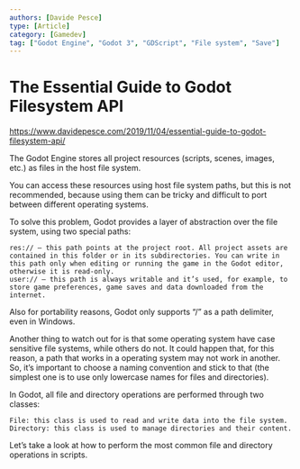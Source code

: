```yaml
---
authors: [Davide Pesce]
type: [Article]
category: [Gamedev]
tag: ["Godot Engine", "Godot 3", "GDScript", "File system", "Save"]
---
```


# The Essential Guide to Godot Filesystem API

https://www.davidepesce.com/2019/11/04/essential-guide-to-godot-filesystem-api/

The Godot Engine stores all project resources (scripts, scenes, images, etc.) as files in the host file system.

You can access these resources using host file system paths, but this is not recommended, because using them can be tricky and difficult to port between different operating systems.

To solve this problem, Godot provides a layer of abstraction over the file system, using two special paths:

    res:// – this path points at the project root. All project assets are contained in this folder or in its subdirectories. You can write in this path only when editing or running the game in the Godot editor, otherwise it is read-only.
    user:// – this path is always writable and it’s used, for example, to store game preferences, game saves and data downloaded from the internet.

Also for portability reasons, Godot only supports “/” as a path delimiter, even in Windows.

Another thing to watch out for is that some operating system have case sensitive file systems, while others do not. It could happen that, for this reason, a path that works in a operating system may not work in another. So, it’s important to choose a naming convention and stick to that (the simplest one is to use only lowercase names for files and directories).

In Godot, all file and directory operations are performed through two classes:

    File: this class is used to read and write data into the file system.
    Directory: this class is used to manage directories and their content.

Let’s take a look at how to perform the most common file and directory operations in scripts.
